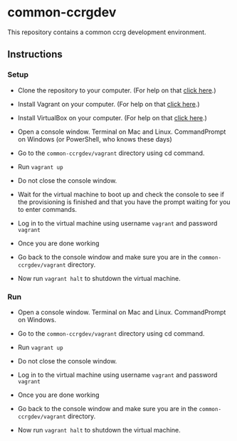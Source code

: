 # common-ccrgdev
This repository contains a common ccrg development environment.

## Instructions

### Setup
 - Clone the repository to your computer. (For help on that [click here](https://help.github.com/articles/cloning-a-repository/).)
 - Install Vagrant on your computer. (For help on that [click here](https://www.vagrantup.com/docs/installation/).)
 - Install VirtualBox on your computer. (For help on that [click here](https://www.virtualbox.org/wiki/Downloads).)
 - Open a console window. Terminal on Mac and Linux. CommandPrompt on Windows (or PowerShell, who knows these days)
 - Go to the `common-ccrgdev/vagrant` directory using cd command. 
 - Run `vagrant up`
 - Do not close the console window.
 - Wait for the virtual machine to boot up and check the console to see if the provisioning is finished and that you have the prompt waiting for you to enter commands.
 - Log in to the virtual machine using username `vagrant` and password `vagrant`
 
 - Once you are done working
 - Go back to the console window and make sure you are in the `common-ccrgdev/vagrant` directory.
 - Now run `vagrant halt` to shutdown the virtual machine.
 
### Run
 - Open a console window. Terminal on Mac and Linux. CommandPrompt on Windows.
 - Go to the `common-ccrgdev/vagrant` directory using cd command. 
 - Run `vagrant up`
 - Do not close the console window.
 - Log in to the virtual machine using username `vagrant` and password `vagrant`

 - Once you are done working
 - Go back to the console window and make sure you are in the `common-ccrgdev/vagrant` directory.
 - Now run `vagrant halt` to shutdown the virtual machine.
